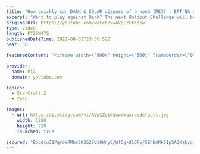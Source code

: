 ```yaml
---
title: "How quickly can DARK & SOLAR dispose of a noob (ME)? | EPT NA Holdout Challenge - StarCraft 2"
excerpt: "Want to play against Dark? The next Holdout Challenge will be held on 19th August 5pm PDT! For details see the Patreon post: https://www.patreon.com/posts/dark-holdout-70272758  Dark and Solar are ABSOLUTE BEASTS! Let's see how long PiG held on for in this unofficial Holdout Challenge. Each series was"
originalUrl: https://youtube.com/watch?v=AVpCZctKdew
type: video
length: PT25M47S
publishedDateTime: 2022-08-03T23:36:52Z
heat: 50

featuredContent: "<iframe width=\"800\" height=\"500\" frameborder=\"0\" src=\"https://www.youtube.com/embed/AVpCZctKdew\" allow=\"accelerometer; autoplay; encrypted-media; gyroscope; picture-in-picture\" allowfullscreen></iframe>"

provider:
  name: PiG
  domain: youtube.com

topics:
  - StarCraft 2
  - Zerg

images:
  - url: https://i.ytimg.com/vi/AVpCZctKdew/maxresdefault.jpg
    width: 1280
    height: 720
    isCached: true

secured: "BoLdcu31PqroYRMbsSK2S26Vs9Wny6/WfCg+d1OFv/5EhBANk61pSASXzkygiwepN41Vd6x7Gx/M0F7U2WoYIZ7qVhWvlYqZl85zkNhH9pRxZLLia/hedy8A2PkM5plBzgijscoAldnM4iwrw296Qw0Hm6VGfAt+XoogtSSJpVnw60t/YZfr/0MsD+IKdgh+tWBaQShuGFCEEPNl+mXBGjOW7El1KREzJd+/GDGFNb9pfPmbgQZS+X5SlGwMucb56ZdsxruFTeECHAK551S3i+LBxX5GzKPo5MzU7rE1Zy2jvdr504LAhA5eFPAe/LABt8FtSCmKskGWmQ/Fgjobd3ynXgTxCHVlylYEs2h55eHmeCLZNR7zz8vl1uRt1HWHR+sHiWW2l0xIUzmhFSrSaJbQT8ONHFxpV+ljpBqAgIY=;A1J7hVpRCAyNlkSiDiIUoA=="
---
```


